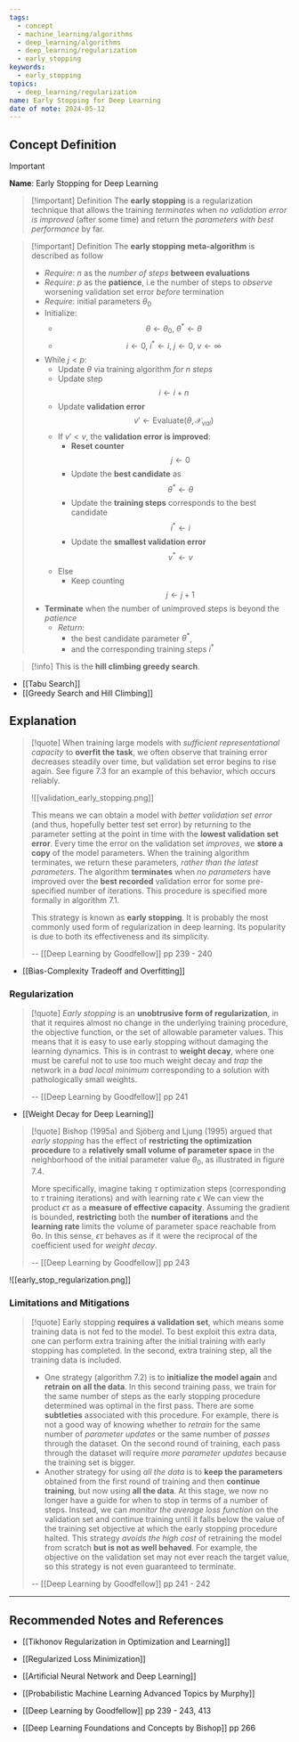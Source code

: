 ```yaml
---
tags:
  - concept
  - machine_learning/algorithms
  - deep_learning/algorithms
  - deep_learning/regularization
  - early_stopping
keywords:
  - early_stopping
topics:
  - deep_learning/regularization
name: Early Stopping for Deep Learning
date of note: 2024-05-12
---
```


## Concept Definition

>[!important]
>**Name**: Early Stopping for Deep Learning

>[!important] Definition
>The **early stopping** is a regularization technique that allows the training *terminates* when *no validation error is improved* (after some time) and return the *parameters with best performance* by far.

>[!important] Definition
>The **early stopping meta-algorithm** is described as follow
>- *Require*: $n$ as the *number of steps* **between evaluations**
>- *Require*: $p$ as the **patience**, i.e the number of steps to *observe* worsening validation set error *before* termination
>- *Require*: initial parameters $\theta_{0}$
>- Initialize: 
>	- $$\theta \leftarrow \theta_{0},\; \theta^{*} \leftarrow \theta$$
>	- $$i \leftarrow 0, \;i^{*}\leftarrow i,\; j\leftarrow 0, \; v \leftarrow \infty$$
>- While $j < p$:
>	- Update $\theta$ via training algorithm *for $n$ steps*
>	- Update step $$i \leftarrow i+ n$$
>	- Update **validation error** $$v' \leftarrow \text{Evaluate}(\theta, \mathcal{X}_{val})$$
>	- If $v' < v$,  the **validation error is improved**:
>		- **Reset counter** $$j \leftarrow 0$$
>		- Update the **best candidate** as $$\theta^{*} \leftarrow \theta$$
>		- Update the **training steps** corresponds to the best candidate $$i^{*} \leftarrow i$$
>		- Update the **smallest validation error** $$v^{*} \leftarrow v$$
>	- Else
>		- Keep counting $$j \leftarrow j + 1$$
>- **Terminate** when the number of unimproved steps is beyond the *patience*
>	- *Return*: 
>		- the best candidate parameter $\theta^{*}$, 
>		- and the corresponding training steps $i^{*}$


>[!info]
>This is the **hill climbing greedy search**.

- [[Tabu Search]]
- [[Greedy Search and Hill Climbing]]


## Explanation

>[!quote]
>When training large models with *sufficient representational capacity* to **overfit the task**, we often observe that training error decreases steadily over time, but validation set error begins to rise again. See figure 7.3 for an example of this behavior, which occurs reliably.
>
>![[validation_early_stopping.png]]
>
>This means we can obtain a model with *better validation set error* (and thus, hopefully better test set error) by returning to the parameter setting at the point in time with the **lowest validation set error**. Every time the error on the validation set *improves*, we **store a copy** of the model parameters. When the training algorithm terminates, we return these parameters, *rather than the latest parameters*. The algorithm **terminates** when *no parameters* have improved over the **best recorded** validation error for some pre-specified number of iterations. This procedure is specified more formally in algorithm 7.1.  
>
>This strategy is known as **early stopping**. It is probably the most commonly used form of regularization in deep learning. Its popularity is due to both its effectiveness and its simplicity.
>
>-- [[Deep Learning by Goodfellow]] pp 239 - 240

- [[Bias-Complexity Tradeoff and Overfitting]]

### Regularization

>[!quote]
>*Early stopping* is an **unobtrusive form of regularization**, in that it requires almost no change in the underlying training procedure, the objective function, or the set of allowable parameter values. This means that it is easy to use early stopping without damaging the learning dynamics. This is in contrast to **weight decay**, where one must be careful not to use too much weight decay and *trap* the network in a *bad local minimum* corresponding to a solution with pathologically small weights.
>
>-- [[Deep Learning by Goodfellow]] pp 241

- [[Weight Decay for Deep Learning]]

>[!quote]
>Bishop (1995a) and Sjöberg and Ljung (1995) argued that *early stopping* has the effect of **restricting the optimization procedure** to a **relatively small volume of parameter space** in the neighborhood of the initial parameter value $\theta_{0}$, as illustrated in figure 7.4. 
>
>More specifically, imagine taking $\tau$ optimization steps (corresponding to $\tau$ training iterations) and with learning rate $\epsilon$ We can view the product  $\epsilon \tau$ as a **measure of effective capacity**. Assuming the gradient is bounded, **restricting** both the **number of iterations** and the **learning rate** limits the volume of parameter space reachable from θo. In this sense, $\epsilon \tau$  behaves as if it were the reciprocal of the coefficient used for *weight decay*.
>
>-- [[Deep Learning by Goodfellow]] pp 243

![[early_stop_regularization.png]]



### Limitations and Mitigations

>[!quote]
>Early stopping **requires a validation set**, which means some training data is not fed to the model. To best exploit this extra data, one can perform extra training after the initial training with early stopping has completed. In the second, extra training step, all the training data is included.
>- One strategy (algorithm 7.2) is to **initialize the model again** and **retrain on all the data**. In this second training pass, we train for the same number of steps as the early stopping procedure determined was optimal in the first pass. There are some **subtleties** associated with this procedure. For example, there is not a good way of knowing whether to *retrain* for the same number of *parameter updates* or the same number of *passes* through the dataset. On the second round of training, each pass through the dataset will require *more parameter updates* because the training set is bigger.
>- Another strategy for using *all the data* is to **keep the parameters** obtained from the first round of training and then **continue training**, but now using **all the data**. At this stage, we now no longer have a guide for when to stop in terms of a number of steps. Instead, we can *monitor the average loss function* on the validation set and continue training until it falls below the value of the training set objective at which the early stopping procedure halted. This strategy *avoids the high cost* of retraining the model from scratch **but is not as well behaved**. For example, the objective on the validation set may not ever reach the target value, so this strategy is not even guaranteed to terminate.
>  
>-- [[Deep Learning by Goodfellow]] pp 241 - 242  









-----------
##  Recommended Notes and References


- [[Tikhonov Regularization in Optimization and Learning]]
- [[Regularized Loss Minimization]]
- [[Artificial Neural Network and Deep Learning]]


- [[Probabilistic Machine Learning Advanced Topics by Murphy]]
- [[Deep Learning by Goodfellow]] pp 239 - 243, 413
- [[Deep Learning Foundations and Concepts by Bishop]] pp 266